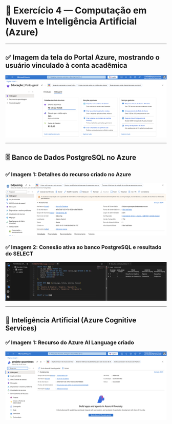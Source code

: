 # 🧠 Exercício 4 — Computação em Nuvem e Inteligência Artificial (Azure)

---

## ✅ Imagem da tela do Portal Azure, mostrando o usuário vinculado à conta acadêmica

![Portal Azure](imagens/produto1-portal-azure.png)

---

## 🗄️ Banco de Dados PostgreSQL no Azure

### ✅ Imagem 1: Detalhes do recurso criado no Azure
![Banco de Dados - Detalhes](imagens/produto2-banco-detalhes.png)

### ✅ Imagem 2: Conexão ativa ao banco PostgreSQL e resultado do SELECT
![Banco de Dados - SELECT](imagens/produto2-select.png)

---

## 🤖 Inteligência Artificial (Azure Cognitive Services)

### ✅ Imagem 1: Recurso do Azure AI Language criado
![Recurso Azure AI Language](imagens/produto3-recurso-azure.png)
